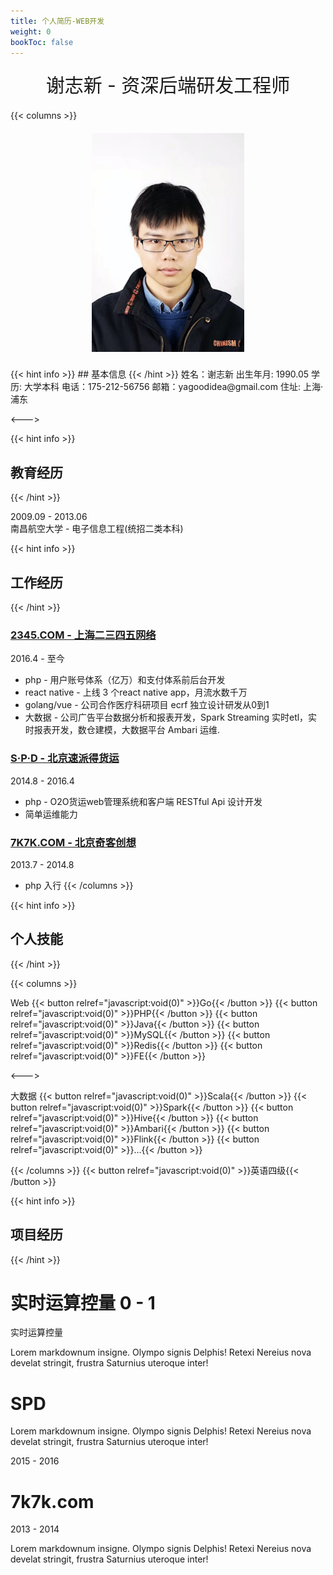 ```yaml
---
title: 个人简历-WEB开发
weight: 0
bookToc: false
---
```


<div style="width: 100%;
    display: block;
    text-align: center;
    font-weight: 400;font-size: 30px;margin-top:20px;">谢志新 - 资深后端研发工程师

<div style="width: 100%;display: block;text-align: center;font-weight: 400;margin-top:20px;margin-bottom:20px;font-size: 20px;">

</div>

</div>

{{< columns >}}

<div style="width: 100%;
    display: block;
    text-align: center;
    font-weight: 400;font-size: 50px;margin-top:20px;">

<div style="width: 100%;display: block;text-align: center;font-weight: 400;margin-top:20px;margin-bottom:20px;font-size: 20px;">
<img src="/image/a.png" style="height:350px;">
</div>

</div>

</img>
{{< hint info >}}
## 基本信息
{{< /hint >}}
姓名：谢志新  
出生年月: 1990.05  
学历: 大学本科  
电话：175-212-56756  
邮箱：yagoodidea@gmail.com  
住址: 上海·浦东  

<--->

{{< hint info >}}
## 教育经历
{{< /hint >}}

2009.09 - 2013.06  
南昌航空大学 - 电子信息工程(统招二类本科)  


{{< hint info >}}
## 工作经历
{{< /hint >}}

### <u>2345.COM - 上海二三四五网络</u>

2016.4 - 至今  
- php - 用户账号体系（亿万）和支付体系前后台开发  
- react native - 上线 3 个react native app，月流水数千万  
- golang/vue - 公司合作医疗科研项目 ecrf 独立设计研发从0到1  
- 大数据 - 公司广告平台数据分析和报表开发，Spark Streaming 实时etl，实时报表开发，数仓建模，大数据平台 Ambari 运维.

### <u>S·P·D - 北京速派得货运</u>

2014.8 - 2016.4  
- php - O2O货运web管理系统和客户端 RESTful Api 设计开发
- 简单运维能力

### <u>7K7K.COM - 北京奇客创想</u>
2013.7 - 2014.8
- php 入行
{{< /columns >}}

{{< hint info >}}
## 个人技能
{{< /hint >}}

{{< columns >}}


Web
{{< button relref="javascript:void(0)" >}}Go{{< /button >}}
{{< button relref="javascript:void(0)" >}}PHP{{< /button >}}
{{< button relref="javascript:void(0)" >}}Java{{< /button >}}
{{< button relref="javascript:void(0)" >}}MySQL{{< /button >}}
{{< button relref="javascript:void(0)" >}}Redis{{< /button >}}
{{< button relref="javascript:void(0)" >}}FE{{< /button >}}



<--->

大数据
{{< button relref="javascript:void(0)" >}}Scala{{< /button >}}
{{< button relref="javascript:void(0)" >}}Spark{{< /button >}}
{{< button relref="javascript:void(0)" >}}Hive{{< /button >}}
{{< button relref="javascript:void(0)" >}}Ambari{{< /button >}}
{{< button relref="javascript:void(0)" >}}Flink{{< /button >}}
{{< button relref="javascript:void(0)" >}}...{{< /button >}}

{{< /columns >}}
{{< button relref="javascript:void(0)" >}}英语四级{{< /button >}}


{{< hint info >}}
## 项目经历
{{< /hint >}}

# 实时运算控量 0 - 1
实时运算控量

Lorem markdownum insigne. Olympo signis Delphis! Retexi Nereius nova develat
stringit, frustra Saturnius uteroque inter!

# SPD
Lorem markdownum insigne. Olympo signis Delphis! Retexi Nereius nova develat
stringit, frustra Saturnius uteroque inter!

2015 - 2016

# 7k7k.com

2013 - 2014

Lorem markdownum insigne. Olympo signis Delphis! Retexi Nereius nova develat
stringit, frustra Saturnius uteroque inter!


